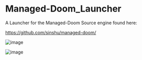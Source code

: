 # Managed-Doom_Launcher
A Launcher for the Managed-Doom Source engine found here:

https://github.com/sinshu/managed-doom/

![image](https://github.com/user-attachments/assets/91a03af5-e15f-4ca1-a13a-bb17de5d32e9)

![image](https://github.com/user-attachments/assets/79b4ddb8-f334-4726-b11b-1d8568d112cf)



